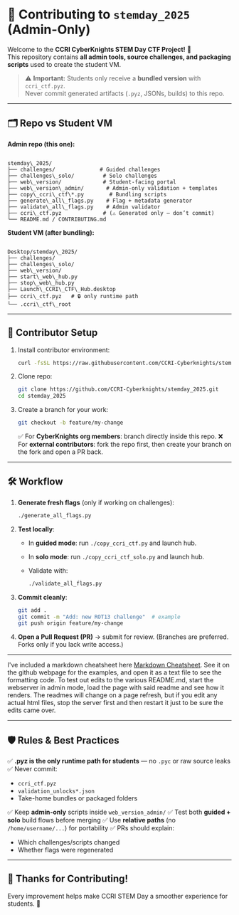 # 🤝 Contributing to `stemday_2025` (Admin-Only)

Welcome to the **CCRI CyberKnights STEM Day CTF Project!** 🎉  
This repository contains **all admin tools, source challenges, and packaging scripts** used to create the student VM.

> ⚠️ **Important:** Students only receive a **bundled version** with `ccri_ctf.pyz`.  
> Never commit generated artifacts (`.pyz`, JSONs, builds) to this repo.

---

## 🗂️ Repo vs Student VM

**Admin repo (this one):**

```

stemday\_2025/
├── challenges/              # Guided challenges
├── challenges\_solo/         # Solo challenges
├── web\_version/             # Student-facing portal
├── web\_version\_admin/       # Admin-only validation + templates
├── copy\_ccri\_ctf\*.py        # Bundling scripts
├── generate\_all\_flags.py    # Flag + metadata generator
├── validate\_all\_flags.py    # Admin validator
├── ccri\_ctf.pyz             # (⚠️ Generated only — don’t commit)
└── README.md / CONTRIBUTING.md

```

**Student VM (after bundling):**

```

Desktop/stemday\_2025/
├── challenges/
├── challenges\_solo/
├── web\_version/
├── start\_web\_hub.py
├── stop\_web\_hub.py
├── Launch\_CCRI\_CTF\_Hub.desktop
├── ccri\_ctf.pyz   # 🔒 only runtime path
└── .ccri\_ctf\_root

````

---

## 🚀 Contributor Setup

1. Install contributor environment:

   ```bash
   curl -fsSL https://raw.githubusercontent.com/CCRI-Cyberknights/stemday_2025/main/setup_contributor.py | python3 -
   ````

2. Clone repo:

   ```bash
   git clone https://github.com/CCRI-Cyberknights/stemday_2025.git
   cd stemday_2025
   ```

3. Create a branch for your work:

   ```bash
   git checkout -b feature/my-change
   ```

   ✅ For **CyberKnights org members**: branch directly inside this repo.
   ❌ For **external contributors**: fork the repo first, then create your branch on the fork and open a PR back.

---

## 🛠 Workflow

1. **Generate fresh flags** (only if working on challenges):

   ```bash
   ./generate_all_flags.py
   ```

2. **Test locally**:

   * In **guided mode**: run `./copy_ccri_ctf.py` and launch hub.
   * In **solo mode**: run `./copy_ccri_ctf_solo.py` and launch hub.
   * Validate with:

     ```bash
     ./validate_all_flags.py
     ```

3. **Commit cleanly**:

   ```bash
   git add .
   git commit -m "Add: new ROT13 challenge"  # example
   git push origin feature/my-change
   ```

4. **Open a Pull Request (PR)** → submit for review.
   (Branches are preferred. Forks only if you lack write access.)

---

I've included a markdown cheatsheet here [Markdown Cheatsheet](https://github.com/CCRI-Cyberknights/stemday_2025/blob/main/markdown-cheat-sheet.md). See it on the github webpage for the examples, and open it as a text file to see the formatting code. To test out edits to the various README.md, start the webserver in admin mode, load the page with said readme and see how it renders. The readmes will change on a page refresh, but if you edit any actual html files, stop the server first and then restart it just to be sure the edits came over.

---

## 🛡️ Rules & Best Practices

✅ **.pyz is the only runtime path for students** — no `.pyc` or raw source leaks
✅ Never commit:

* `ccri_ctf.pyz`
* `validation_unlocks*.json`
* Take-home bundles or packaged folders

✅ Keep **admin-only** scripts inside `web_version_admin/`
✅ Test both **guided + solo** build flows before merging
✅ Use **relative paths** (no `/home/username/...`) for portability
✅ PRs should explain:

* Which challenges/scripts changed
* Whether flags were regenerated

---

## 🙌 Thanks for Contributing!

Every improvement helps make CCRI STEM Day a smoother experience for students. 🚩
